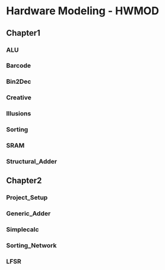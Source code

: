 # Hardware Modeling - HWMOD
## Chapter1
### ALU
### Barcode
### Bin2Dec
### Creative
### Illusions
### Sorting
### SRAM
### Structural_Adder
## Chapter2
### Project_Setup
### Generic_Adder
### Simplecalc
### Sorting_Network
### LFSR
